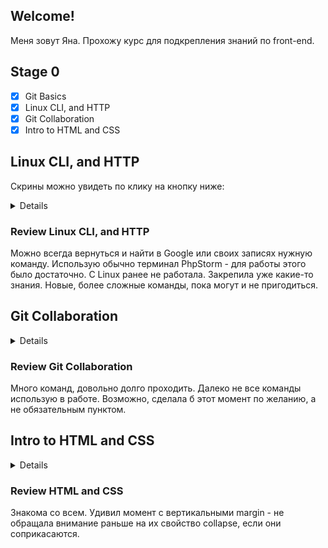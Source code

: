 ## Welcome!
Меня зовут Яна. Прохожу курс для подкрепления знаний по front-end.

## Stage 0
- [x] Git Basics
- [x] Linux CLI, and HTTP
- [x] Git Collaboration
- [x] Intro to HTML and CSS

## Linux CLI, and HTTP
Скрины можно увидеть по клику на кнопку ниже:
<details>
<img src="task_linux_cli/1.png" width="300px">

<img src="task_linux_cli/2.png" width="300px">

<img src="task_linux_cli/3.png" width="300px">

<img src="task_linux_cli/4.png" width="300px">
</details>

### Review Linux CLI, and HTTP
Можно всегда вернуться и найти в Google или своих записях нужную команду. 
Использую обычно терминал PhpStorm - для работы этого было достаточно. С Linux ранее не работала.
Закрепила уже какие-то знания. Новые, более сложные команды, пока могут и не пригодиться.

## Git Collaboration
<details>
<img src="task_git_collaboration/1.png" width="300px">

<img src="task_git_collaboration/2.png" width="300px">
</details>

### Review Git Collaboration
Много команд, довольно долго проходить. 
Далеко не все команды использую в работе. Возможно, сделала б этот момент по желанию, а не обязательным пунктом.


## Intro to HTML and CSS
<details>
<img src="task_html_css_intro/1.png" width="300px">

<img src="task_html_css_intro/2.png" width="300px">

<img src="task_html_css_intro/3.png" width="300px">

<img src="task_html_css_intro/4.png" width="300px">
</details>

### Review HTML and CSS
Знакома со всем. Удивил момент с вертикальными margin - не обращала внимание раньше на их свойство collapse, если они соприкасаются.
